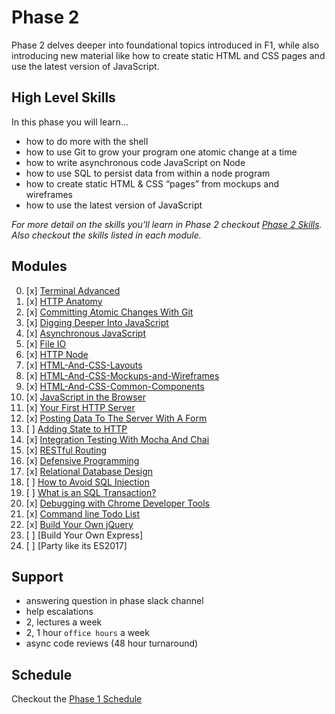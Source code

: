 # Phase 2

Phase 2 delves deeper into foundational topics introduced in F1, while also
introducing new material like how to create static HTML and CSS pages and use
the latest version of JavaScript.


## High Level Skills

In this phase you will learn…

- how to do more with the shell
- how to use Git to grow your program one atomic change at a time
- how to write asynchronous code JavaScript on Node
- how to use SQL to persist data from within a node program
- how to create static HTML & CSS “pages” from mockups and wireframes
- how to use the latest version of JavaScript

_For more detail on the skills you'll learn in Phase 2 checkout
[Phase 2 Skills](./skills.md). Also checkout the skills listed in each module._


## Modules

0. [x] [Terminal Advanced](../../modules/Terminal-Advanced)
0. [x] [HTTP Anatomy](../../modules/HTTP-Anatomy)
0. [x] [Committing Atomic Changes With Git](../../modules/Committing-Atomic-Changes-With-Git)
0. [x] [Digging Deeper Into JavaScript](../../modules/Digging-Deeper-Into-Javascript)
0. [x] [Asynchronous JavaScript](../../modules/Asynchronous-JavaScript)
0. [x] [File IO](../../modules/File-IO)
0. [x] [HTTP Node](../../modules/HTTP-Node)
0. [x] [HTML-And-CSS-Layouts](../../modules/HTML-And-CSS-Layouts)
0. [x] [HTML-And-CSS-Mockups-and-Wireframes](../../modules/HTML-And-CSS-Mockups-and-Wireframes)
0. [x] [HTML-And-CSS-Common-Components](../../modules/HTML-And-CSS-Common-Components)
0. [x] [JavaScript in the Browser](../../modules/JavaScript-in-the-Browser)
0. [x] [Your First HTTP Server](../../modules/Your-First-HTTP-Server)
0. [x] [Posting Data To The Server With A Form](../../modules/Posting-Data-To-The-Server-With-A-Form)
0. [ ] [Adding State to HTTP](../../modules/Adding-State-to-HTTP)
0. [x] [Integration Testing With Mocha And Chai](../../modules/Integration-Testing-With-Mocha-And-Chai)
0. [x] [RESTful Routing](../../modules/RESTful-Routing)
0. [x] [Defensive Programming](../../modules/Defensive-Programming)
0. [x] [Relational Database Design](../../modules/Relational-Database-Design)
0. [ ] [How to Avoid SQL Injection](../../modules/How-to-Avoid-SQL-Injection)
0. [ ] [What is an SQL Transaction?](../../modules/What-is-an-SQL-Transaction)
0. [x] [Debugging with Chrome Developer Tools](../../modules/Debugging-with-Chrome-Developer-Tools)
0. [x] [Command line Todo List](../../modules/Command-Line-Todo-List)
0. [x] [Build Your Own jQuery](../../modules/Build-Your-Own-Jquery)
0. [ ] [Build Your Own Express]
0. [ ] [Party like its ES2017]

## Support

- answering question in phase slack channel
- help escalations
- 2, lectures a week
- 2, 1 hour `office hours` a week
- async code reviews (48 hour turnaround)


## Schedule

Checkout the [Phase 1 Schedule](./schedule.md)
